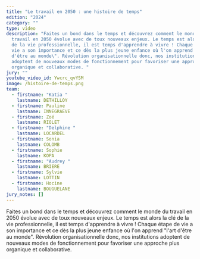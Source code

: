 ```yaml
---
title: "Le travail en 2050 : une histoire de temps"
edition: "2024"
category: ""
type: video
description: "Faites un bond dans le temps et découvrez comment le monde du
  travail en 2050 évolue avec de toux nouveaux enjeux. Le temps est alors la clé
  de la vie professionnelle, il est temps d'apprendre à vivre ! Chaque étape de
  vie a son importance et ce dès la plus jeune enfance où l'on apprend \"l'art
  d'être au monde\". Révolution organisationnelle donc, nos institutions
  adoptent de nouveaux modes de fonctionnement pour favoriser une approche plus
  organique et collaborative. "
jury: ""
youtube_video_id: Ywcrc_qvYSM
image: /histoire-de-temps.png
team:
  - firstname: "Katia "
    lastname: DETHILLOY
  - firstname: Pauline
    lastname: INNEGRAEVE
  - firstname: Zoé
    lastname: RIOLET
  - firstname: "Delphine "
    lastname: LOCARDEL
  - firstname: Sonia
    lastname: COLOMB
  - firstname: Sophie
    lastname: KOPA
  - firstname: "Audrey "
    lastname: BRIERE
  - firstname: Sylvie
    lastname: LOTTIN
  - firstname: Hocine
    lastname: BOUGUELANE
jury_notes: []
---
```

Faites un bond dans le temps et découvrez comment le monde du travail en 2050 évolue avec de toux nouveaux enjeux. Le temps est alors la clé de la vie professionnelle, il est temps d'apprendre à vivre ! Chaque étape de vie a son importance et ce dès la plus jeune enfance où l'on apprend "l'art d'être<!--more--> au monde". Révolution organisationnelle donc, nos institutions adoptent de nouveaux modes de fonctionnement pour favoriser une approche plus organique et collaborative.
